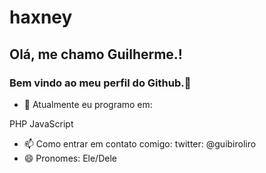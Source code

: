 # haxney

## Olá, me chamo Guilherme.! 
### Bem vindo ao meu perfil do Github.👋


- 🌱 Atualmente eu programo em:

PHP
JavaScript

- 📫 Como entrar em contato comigo: twitter: @guibiroliro
- 😄 Pronomes: Ele/Dele
